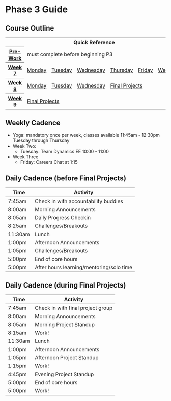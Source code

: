 # Phase 3 Guide

## Course Outline

<table>
  <tr>
    <th colspan="7">Quick Reference</th>
  </tr>

  <tr>
    <th><a href="./week-7/#pre-work">Pre-Work</a></th>
    <td colspan="6">must complete before beginning P3</td>
  </tr>

  <tr>
    <th><a href="./week-7/">Week 7</a></th>
    <td><a href="./week-7/#monday">Monday</a></a></td>
    <td><a href="./week-7/#tuesday">Tuesday</a></td>
    <td><a href="./week-7/#wednesday">Wednesday</a></td>
    <td><a href="./week-7/#thursday">Thursday</a></td>
    <td><a href="./week-7/#friday">Friday</a></td>
    <td><a href="./week-7/#weekend">Weekend</a></td>
  </tr>

  <tr>
    <th><a href="./week-8/">Week 8</a></th>
    <td><a href="./week-8/#monday">Monday</a></a></td>
    <td><a href="./week-8/#tuesday">Tuesday</a></td>
    <td><a href="./week-8/#wednesday">Wednesday</a></td>
    <td colspan="3"><a href="./week-8/#final-projects">Final Projects</a></td>
  </tr>

  <tr>
    <th><a href="./week-9/">Week 9</a></th>
    <td colspan="6"><a href="./week-8/#final-projects">Final Projects</a></td>
  </tr>
</table>

## Weekly Cadence

- Yoga: mandatory once per week, classes available 11:45am - 12:30pm Tuesday through Thursday
- Week Two:
  - Tuesday: Team Dynamics EE 10:00 - 11:00
- Week Three
  - Friday: Careers Chat at 1:15

## Daily Cadence (before Final Projects)

Time    | Activity
---     | ---
7:45am  | Check in with accountability buddies
8:00am  | Morning Announcements
8:05am  | Daily Progress Checkin
8:25am  | Challenges/Breakouts
11:30am | Lunch
1:00pm  | Afternoon Announcements
1:05pm  | Challenges/Breakouts
5:00pm  | End of core hours
5:00pm  | After hours learning/mentoring/solo time

## Daily Cadence (during Final Projects)

Time    | Activity
---     | ---
7:45am  | Check in with final project group
8:00am  | Morning Announcements
8:05am  | Morning Project Standup
8:15am  | Work!
11:30am | Lunch
1:00pm  | Afternoon Announcements
1:05pm  | Afternoon Project Standup
1:15pm  | Work!
4:45pm  | Evening Project Standup
5:00pm  | End of core hours
5:00pm  | Work!
